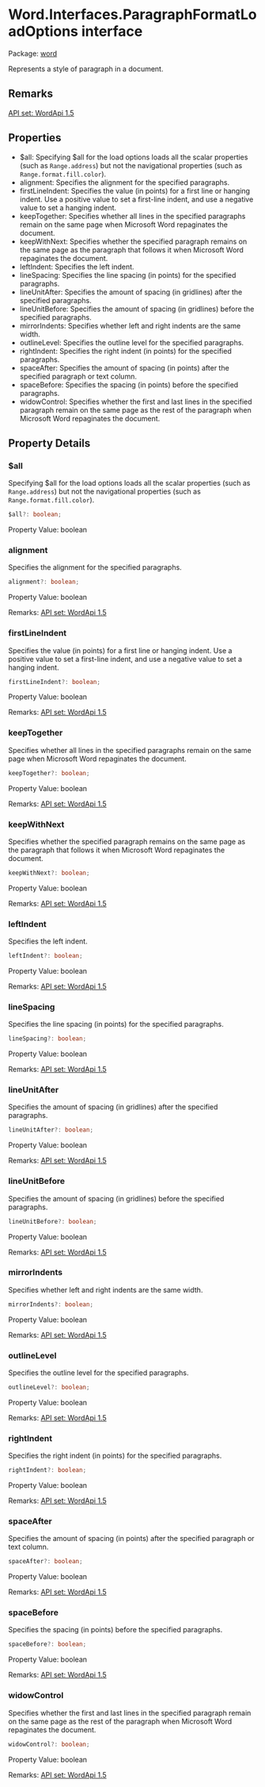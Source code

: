 # Word.Interfaces.ParagraphFormatLoadOptions interface

Package: [word](/en-us/javascript/api/word)

Represents a style of paragraph in a document.

## Remarks

[API set: WordApi 1.5](/en-us/javascript/api/requirement-sets/word/word-api-requirement-sets)

## Properties

- $all: Specifying $all for the load options loads all the scalar properties (such as `Range.address`) but not the navigational properties (such as `Range.format.fill.color`).
- alignment: Specifies the alignment for the specified paragraphs.
- firstLineIndent: Specifies the value (in points) for a first line or hanging indent. Use a positive value to set a first-line indent, and use a negative value to set a hanging indent.
- keepTogether: Specifies whether all lines in the specified paragraphs remain on the same page when Microsoft Word repaginates the document.
- keepWithNext: Specifies whether the specified paragraph remains on the same page as the paragraph that follows it when Microsoft Word repaginates the document.
- leftIndent: Specifies the left indent.
- lineSpacing: Specifies the line spacing (in points) for the specified paragraphs.
- lineUnitAfter: Specifies the amount of spacing (in gridlines) after the specified paragraphs.
- lineUnitBefore: Specifies the amount of spacing (in gridlines) before the specified paragraphs.
- mirrorIndents: Specifies whether left and right indents are the same width.
- outlineLevel: Specifies the outline level for the specified paragraphs.
- rightIndent: Specifies the right indent (in points) for the specified paragraphs.
- spaceAfter: Specifies the amount of spacing (in points) after the specified paragraph or text column.
- spaceBefore: Specifies the spacing (in points) before the specified paragraphs.
- widowControl: Specifies whether the first and last lines in the specified paragraph remain on the same page as the rest of the paragraph when Microsoft Word repaginates the document.

## Property Details

### $all

Specifying $all for the load options loads all the scalar properties (such as `Range.address`) but not the navigational properties (such as `Range.format.fill.color`).

```typescript
$all?: boolean;
```

Property Value: boolean

### alignment

Specifies the alignment for the specified paragraphs.

```typescript
alignment?: boolean;
```

Property Value: boolean

Remarks: [API set: WordApi 1.5](/en-us/javascript/api/requirement-sets/word/word-api-requirement-sets)

### firstLineIndent

Specifies the value (in points) for a first line or hanging indent. Use a positive value to set a first-line indent, and use a negative value to set a hanging indent.

```typescript
firstLineIndent?: boolean;
```

Property Value: boolean

Remarks: [API set: WordApi 1.5](/en-us/javascript/api/requirement-sets/word/word-api-requirement-sets)

### keepTogether

Specifies whether all lines in the specified paragraphs remain on the same page when Microsoft Word repaginates the document.

```typescript
keepTogether?: boolean;
```

Property Value: boolean

Remarks: [API set: WordApi 1.5](/en-us/javascript/api/requirement-sets/word/word-api-requirement-sets)

### keepWithNext

Specifies whether the specified paragraph remains on the same page as the paragraph that follows it when Microsoft Word repaginates the document.

```typescript
keepWithNext?: boolean;
```

Property Value: boolean

Remarks: [API set: WordApi 1.5](/en-us/javascript/api/requirement-sets/word/word-api-requirement-sets)

### leftIndent

Specifies the left indent.

```typescript
leftIndent?: boolean;
```

Property Value: boolean

Remarks: [API set: WordApi 1.5](/en-us/javascript/api/requirement-sets/word/word-api-requirement-sets)

### lineSpacing

Specifies the line spacing (in points) for the specified paragraphs.

```typescript
lineSpacing?: boolean;
```

Property Value: boolean

Remarks: [API set: WordApi 1.5](/en-us/javascript/api/requirement-sets/word/word-api-requirement-sets)

### lineUnitAfter

Specifies the amount of spacing (in gridlines) after the specified paragraphs.

```typescript
lineUnitAfter?: boolean;
```

Property Value: boolean

Remarks: [API set: WordApi 1.5](/en-us/javascript/api/requirement-sets/word/word-api-requirement-sets)

### lineUnitBefore

Specifies the amount of spacing (in gridlines) before the specified paragraphs.

```typescript
lineUnitBefore?: boolean;
```

Property Value: boolean

Remarks: [API set: WordApi 1.5](/en-us/javascript/api/requirement-sets/word/word-api-requirement-sets)

### mirrorIndents

Specifies whether left and right indents are the same width.

```typescript
mirrorIndents?: boolean;
```

Property Value: boolean

Remarks: [API set: WordApi 1.5](/en-us/javascript/api/requirement-sets/word/word-api-requirement-sets)

### outlineLevel

Specifies the outline level for the specified paragraphs.

```typescript
outlineLevel?: boolean;
```

Property Value: boolean

Remarks: [API set: WordApi 1.5](/en-us/javascript/api/requirement-sets/word/word-api-requirement-sets)

### rightIndent

Specifies the right indent (in points) for the specified paragraphs.

```typescript
rightIndent?: boolean;
```

Property Value: boolean

Remarks: [API set: WordApi 1.5](/en-us/javascript/api/requirement-sets/word/word-api-requirement-sets)

### spaceAfter

Specifies the amount of spacing (in points) after the specified paragraph or text column.

```typescript
spaceAfter?: boolean;
```

Property Value: boolean

Remarks: [API set: WordApi 1.5](/en-us/javascript/api/requirement-sets/word/word-api-requirement-sets)

### spaceBefore

Specifies the spacing (in points) before the specified paragraphs.

```typescript
spaceBefore?: boolean;
```

Property Value: boolean

Remarks: [API set: WordApi 1.5](/en-us/javascript/api/requirement-sets/word/word-api-requirement-sets)

### widowControl

Specifies whether the first and last lines in the specified paragraph remain on the same page as the rest of the paragraph when Microsoft Word repaginates the document.

```typescript
widowControl?: boolean;
```

Property Value: boolean

Remarks: [API set: WordApi 1.5](/en-us/javascript/api/requirement-sets/word/word-api-requirement-sets)